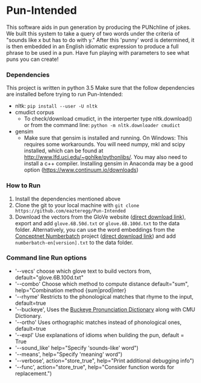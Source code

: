 # Pun-Intended
This software aids in pun generation by producing the PUNchline of jokes.  We built this system to take a query of two words under the criteria of "sounds like x but has to do with y."  After this 'punny' word is determined, it is then embedded in an English idiomatic expression to produce a full phrase to be used in a pun.  Have fun playing with parameters to see what puns you can create!  

### Dependencies
This project is written in python 3.5
Make sure that the follow dependencies are installed before trying to run Pun-Intended:
- nltk: `pip install --user -U nltk`
- cmudict corpus
    - To check/download cmudict, in the interperter type nltk.download() or from the command line: `python -m nltk.downloader cmudict`
- gensim
    - Make sure that gensim is installed and running. On Windows: This requires some workarounds. You will need numpy, mkl and scipy installed, which can be found at http://www.lfd.uci.edu/~gohlke/pythonlibs/. You may also need to install a c++ compiler. Installing gensim in Anaconda may be a good option (https://www.continuum.io/downloads)

### How to Run
1. Install the dependencies mentioned above
2. Clone the git to your local machine with `git clone https://github.com/eazteregg/Pun-Intended`
3. Download the vectors from the GloVe website ([direct download link](http://nlp.stanford.edu/data/glove.6B.zip)), export and add `glove.6B.50d.txt` or `glove.6B.100d.txt` to the data folder. Alternatively, you can use the word embeddings from the [Conceptnet Numberbatch](https://blog.conceptnet.io/2016/05/25/conceptnet-numberbatch-a-new-name-for-the-best-word-embeddings-you-can-download/) project ([direct download link](http://conceptnet.s3.amazonaws.com/downloads/2017/numberbatch/numberbatch-en-17.04b.txt.gz)) and add `numberbatch-en[version].txt` to the data folder. 

### Command line Run options
- '--vecs' choose which glove text to build vectors from, default="glove.6B.100d.txt"
- '--combo' Choose which method to compute distance default="sum", help="Combination method {sum|prod|inter}
- '--rhyme' Restricts to the phonological matches that rhyme to the input, default=true
- '--buckeye', Uses the [Buckeye Pronunciation Dictionary](https://github.com/jonsafari/buckeye_dict) along with CMU Dictionary.
- '--ortho' Uses orthographic matches instead of phonological ones, default=true
- '--expl'  Use explanations of idioms when building the pun, default = True
- '--sound_like' help="Specify 'sounds-like' word")
- '--means', help="Specify 'meaning' word")
- '--verbose', action="store_true", help="Print additional debugging info")
- '--func', action="store_true", help="Consider function words for replacement.")
